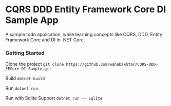 # CQRS DDD Entity Framework Core DI Sample App
A sample todo application, while learning concepts like CQRS, DDD, Entity Framework Core and DI in .NET Core.

### Getting Started
Clone the project
```git clone https://github.com/wahabakhtar/CQRS-DDD-EFCore-DI-Sample.git```

Build
```dotnet build```

Run
```dotnet run```

Run with Sqlite Support
```dotnet run -- Sqlite```
